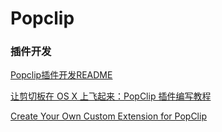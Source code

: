 # Popclip

### 插件开发

[Popclip插件开发README](https://github.com/pilotmoon/PopClip-Extensions)

[让剪切板在 OS X 上飞起来：PopClip 插件编写教程](http://sspai.com/26154/)

[Create Your Own Custom Extension for PopClip](http://computers.tutsplus.com/tutorials/create-your-own-custom-extension-for-popclip--mac-50637)